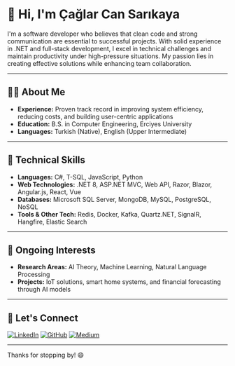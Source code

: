 # 👋 Hi, I'm Çağlar Can Sarıkaya

I'm a software developer who believes that clean code and strong communication are essential to successful projects. With solid experience in .NET and full-stack development, I excel in technical challenges and maintain productivity under high-pressure situations. My passion lies in creating effective solutions while enhancing team collaboration.

---

## 👨‍💻 About Me

- **Experience:** Proven track record in improving system efficiency, reducing costs, and building user-centric applications
- **Education:** B.S. in Computer Engineering, Erciyes University
- **Languages:** Turkish (Native), English (Upper Intermediate)

---

## 🔧 Technical Skills

- **Languages:** C#, T-SQL, JavaScript, Python
- **Web Technologies:** .NET 8, ASP.NET MVC, Web API, Razor, Blazor, Angular.js, React, Vue
- **Databases:** Microsoft SQL Server, MongoDB, MySQL, PostgreSQL, NoSQL
- **Tools & Other Tech:** Redis, Docker, Kafka, Quartz.NET, SignalR, Hangfire, Elastic Search

---

## 🌱 Ongoing Interests

- **Research Areas:** AI Theory, Machine Learning, Natural Language Processing
- **Projects:** IoT solutions, smart home systems, and financial forecasting through AI models

---

## 💼 Let's Connect

[![LinkedIn](https://img.shields.io/badge/LinkedIn-0077B5?style=flat&logo=linkedin&logoColor=white)](http://www.linkedin.com/in/caglarcansarikaya)
[![GitHub](https://img.shields.io/badge/GitHub-181717?style=flat&logo=github&logoColor=white)](https://github.com/caglarsarikaya)
[![Medium](https://img.shields.io/badge/Medium-12100E?style=flat&logo=medium&logoColor=white)](https://medium.com/@caglarcansarikaya)

---

Thanks for stopping by! 😄
